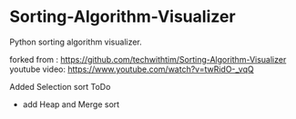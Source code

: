 # Sorting-Algorithm-Visualizer
Python sorting algorithm visualizer.

forked from : https://github.com/techwithtim/Sorting-Algorithm-Visualizer
youtube video: https://www.youtube.com/watch?v=twRidO-_vqQ

Added Selection sort
ToDo
- add Heap and Merge sort